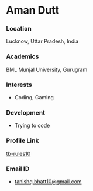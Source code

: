 # Aman Dutt

### Location

Lucknow, Uttar Pradesh, India

### Academics

BML Munjal University, Gurugram

### Interests

- Coding, Gaming

### Development

- Trying to code

### Profile Link

[tb-rules10](https://github.com/tb-rules10)

### Email ID

- tanishq.bhatt10@gmail.com
